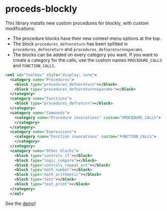 # proceds-blockly

This library installs new custom procedures for blockly, with custom modifications:
- The procedure blocks have their new context menu options at the top.
- The block `procedures_defnoreturn` has been splitted in `procedures_defnoreturn` and `procedures_defnoreturnnoparams`.
- The blocks can be added on every category you want. If you want to create a category for the calls, use the custom names `PROCEDURE_CALLS` and `FUNCTION_CALLS`.

```xml
<xml id="toolbox" style="display: none">
  <category name="Procedures">
    <block type="procedures_defnoreturn"></block>
    <block type="procedures_defnoreturnnoparams"></block>
  </category>
  <category name="Functions">
    <block type="procedures_defreturn"></block>
  </category>
  <category name="Commands">
    <category name="Procedure invocations" custom="PROCEDURE_CALLS">
    </category>
  </category>
  <category name="Expressions">
    <category name="Function invocations" custom="FUNCTION_CALLS">
    </category>
  </category>
  <category name="Other blocks">
    <block type="controls_if"></block>
    <block type="logic_compare"></block>
    <block type="controls_repeat_ext"></block>
    <block type="math_number"></block>
    <block type="math_arithmetic"></block>
    <block type="text"></block>
    <block type="text_print"></block>
  </category>
  </xml>
```
See the [demo](program-ar.github.io/proceds-blockly)!

